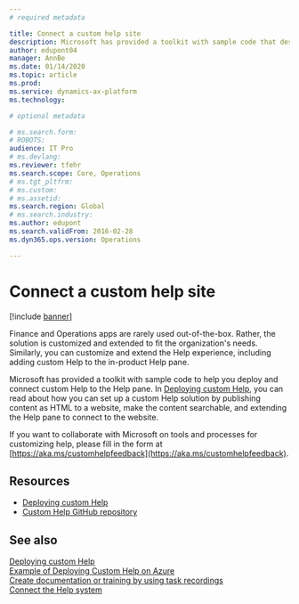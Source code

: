 ```yaml
---
# required metadata

title: Connect a custom help site
description: Microsoft has provided a toolkit with sample code that describe how you can create and connect custom help to the Help pane.  
author: edupont04
manager: AnnBe
ms.date: 01/14/2020
ms.topic: article
ms.prod: 
ms.service: dynamics-ax-platform
ms.technology: 

# optional metadata

# ms.search.form: 
# ROBOTS: 
audience: IT Pro
# ms.devlang: 
ms.reviewer: tfehr
ms.search.scope: Core, Operations
# ms.tgt_pltfrm: 
# ms.custom: 
# ms.assetid: 
ms.search.region: Global
# ms.search.industry: 
ms.author: edupont
ms.search.validFrom: 2016-02-28
ms.dyn365.ops.version: Operations

---
```


# Connect a custom help site

[!include [banner](../includes/banner.md)]

Finance and Operations apps are rarely used out-of-the-box. Rather, the solution is customized and extended to fit the organization's needs. Similarly, you can customize and extend the Help experience, including adding custom Help to the in-product Help pane.  

Microsoft has provided a toolkit with sample code to help you deploy and connect custom Help to the Help pane. In [Deploying custom Help](../../dev-itpro/help/deploy.md), you can read about how you can set up a custom Help solution by publishing content as HTML to a website, make the content searchable, and extending the Help pane to connect to the website.  

If you want to collaborate with Microsoft on tools and processes for customizing help, please fill in the form at [https://aka.ms/customhelpfeedback](https://aka.ms/customhelpfeedback).  

## Resources

<!--- [Create Custom Help for Finance and Operations apps (white paper)](https://go.microsoft.com/fwlink/?linkid=2041185)-->
- [Deploying custom Help](../../dev-itpro/help/deploy.md)  
- [Custom Help GitHub repository](https://github.com/microsoft/dynamics356f-o-custom-help)  

## See also

[Deploying custom Help](../../dev-itpro/help/deploy.md)  
[Example of Deploying Custom Help on Azure](../../dev-itpro/help/walkthrough-help-azure.md)  
[Create documentation or training by using task recordings](../../dev-itpro/user-interface/task-recorder-training-docs.md)  
[Connect the Help system](help-connect.md)  
